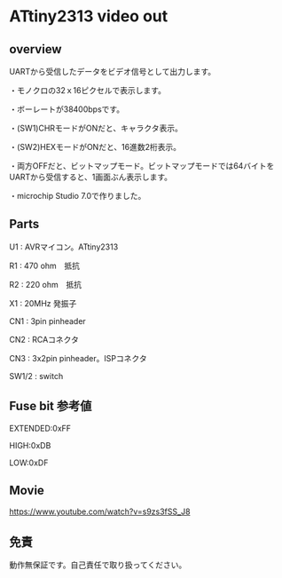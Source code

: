 # ATtiny2313 video out
## overview
UARTから受信したデータをビデオ信号として出力します。

・モノクロの32ｘ16ピクセルで表示します。

・ボーレートが38400bpsです。

・(SW1)CHRモードがONだと、キャラクタ表示。

・(SW2)HEXモードがONだと、16進数2桁表示。

・両方OFFだと、ビットマップモード。ビットマップモードでは64バイトをUARTから受信すると、1画面ぶん表示します。

・microchip Studio 7.0で作りました。

## Parts

U1 : AVRマイコン。ATtiny2313

R1 : 470 ohm　抵抗

R2 : 220 ohm　抵抗

X1 : 20MHz 発振子

CN1 : 3pin pinheader

CN2 : RCAコネクタ

CN3 : 3x2pin pinheader。ISPコネクタ

SW1/2  : switch

## Fuse bit 参考値
EXTENDED:0xFF

HIGH:0xDB

LOW:0xDF

## Movie
https://www.youtube.com/watch?v=s9zs3fSS_J8

## 免責
動作無保証です。自己責任で取り扱ってください。
